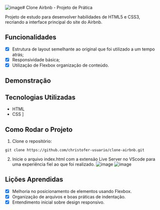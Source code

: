 ![image](https://github.com/user-attachments/assets/bfdf1830-c4bc-41f5-a677-f913734c03a8)# Clone Airbnb - Projeto de Prática

Projeto de estudo para desenvolver habilidades de HTML5 e CSS3, recriando a interface principal do site do Airbnb.

## Funcionalidades

- [x] Estrutura de layout semelhante ao original que foi utilizado a um tempo atrás;
- [x] Responsividade básica;
- [x] Utilização de Flexbox organização de conteúdo.

## Demonstração



## Tecnologias Utilizadas

- HTML
- CSS
]
## Como Rodar o Projeto

1. Clone o repositório:
```
git clone https://github.com/christofer-usuario/clone-airbnb.git
```
2. Inicie o arquivo index.html com a extensão Live Server no VScode para uma experiência fiel ao que foi realizado.
   ![image](https://github.com/user-attachments/assets/cb20f841-193c-4400-b246-e673699c5d41)
   ![image](https://github.com/user-attachments/assets/80850be7-c3fb-4849-8557-3d75ddaa92dd)

## Lições Aprendidas
    
 - [x] Melhoria no posicionamento de elementos usando Flexbox.
 - [x] Organização de arquivos e boas práticas de indentação.
 - [x] Entendimento inicial sobre design responsivo.
